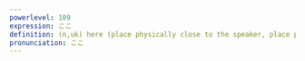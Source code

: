 ```yaml
---
powerlevel: 109
expression: ここ
definition: (n,uk) here (place physically close to the speaker, place pointed by the speaker while explaining); this place; these last (followed by a duration noun and a past sentence: time period before the present time of the speaker); (P)
pronunciation: ここ
---
```

